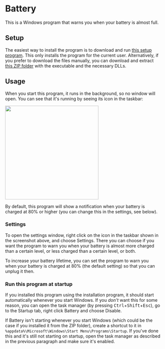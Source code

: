 # Battery
This is a Windows program that warns you when your battery is almost full.

## Setup

The easiest way to install the program is to download and run [this setup program](https://github.com/GustavLindberg99/Battery/raw/main/battery-setup.exe). This only installs the program for the current user. Alternatively, if you prefer to download the files manually, you can download and extract [this ZIP folder](https://github.com/GustavLindberg99/Battery/raw/main/Battery.zip) with the executable and the necessary DLLs.

## Usage

When you start this program, it runs in the background, so no window will open. You can see that it's running by seeing its icon in the taskbar:

<img width="302" src="https://user-images.githubusercontent.com/95423695/208722917-54dc00e6-0569-41d0-8665-8b84dd0ef20d.png">

By default, this program will show a notification when your battery is charged at 80% or higher (you can change this in the settings, see below).

### Settings

To open the settings window, right click on the icon in the taskbar shown in the screenshot above, and choose Settings. There you can choose if you want the program to warn you when your battery is almost more charged than a certain level, or less charged than a certain level, or both.

To increase your battery lifetime, you can set the program to warn you when your battery is charged at 80% (the default setting) so that you can unplug it then.

### Run this program at startup

If you installed this program using the installation program, it should start automatically whenever you start Windows. If you *don't* want this for some reason, you can open the task manager (by pressing <kbd>Ctrl</kbd>+<kbd>Shift</kbd>+<kbd>Esc</kbd>), go to the Startup tab, right click Battery and choose Disable.

If Battery isn't starting whenever you start Windows (which could be the case if you installed it from the ZIP folder), create a shortcut to it in `%appdata%\Microsoft\Windows\Start Menu\Programs\Startup`. If you've done this and it's still not starting on startup, open the task manager as described in the previous paragraph and make sure it's enabled.
